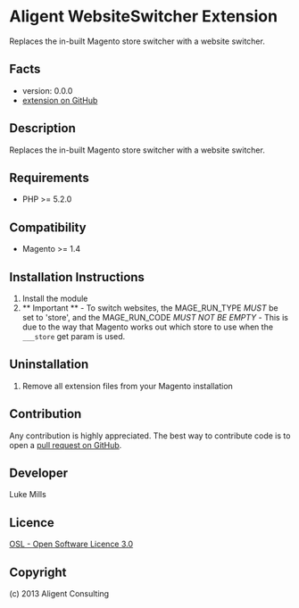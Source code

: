 Aligent WebsiteSwitcher Extension
=====================
Replaces the in-built Magento store switcher with a website switcher.

Facts
-----
- version: 0.0.0
- [extension on GitHub](https://github.com/aligent/Aligent_WebsiteSwitcher)

Description
-----------
Replaces the in-built Magento store switcher with a website switcher.

Requirements
------------
- PHP >= 5.2.0

Compatibility
-------------
- Magento >= 1.4

Installation Instructions
-------------------------
1. Install the module
2. ** Important ** - To switch websites, the MAGE_RUN_TYPE *MUST* be set to 'store', and the MAGE_RUN_CODE *MUST NOT BE EMPTY* - This is due to the way that Magento works out which store to use when the `___store` get param is used.

Uninstallation
--------------
1. Remove all extension files from your Magento installation

Contribution
------------
Any contribution is highly appreciated. The best way to contribute code is to open a [pull request on GitHub](https://help.github.com/articles/using-pull-requests).

Developer
---------
Luke Mills

Licence
-------
[OSL - Open Software Licence 3.0](http://opensource.org/licenses/osl-3.0.php)

Copyright
---------
(c) 2013 Aligent Consulting
